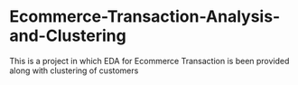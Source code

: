 # Ecommerce-Transaction-Analysis-and-Clustering
This is a project in which EDA for Ecommerce Transaction is been provided along with clustering of customers
